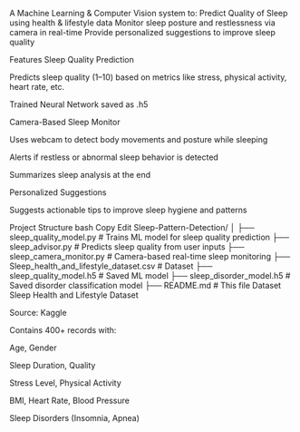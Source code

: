 A Machine Learning & Computer Vision system to:
 Predict Quality of Sleep using health & lifestyle data
 Monitor sleep posture and restlessness via camera in real-time
 Provide personalized suggestions to improve sleep quality

 Features
 Sleep Quality Prediction

Predicts sleep quality (1–10) based on metrics like stress, physical activity, heart rate, etc.

Trained Neural Network saved as .h5

 Camera-Based Sleep Monitor

Uses webcam to detect body movements and posture while sleeping

Alerts if restless or abnormal sleep behavior is detected

Summarizes sleep analysis at the end

 Personalized Suggestions

Suggests actionable tips to improve sleep hygiene and patterns

 Project Structure
bash
Copy
Edit
Sleep-Pattern-Detection/
│
├── sleep_quality_model.py         # Trains ML model for sleep quality prediction
├── sleep_advisor.py               # Predicts sleep quality from user inputs
├── sleep_camera_monitor.py        # Camera-based real-time sleep monitoring
├── Sleep_health_and_lifestyle_dataset.csv  # Dataset
├── sleep_quality_model.h5         # Saved ML model
├── sleep_disorder_model.h5        # Saved disorder classification model
├── README.md                      # This file
 Dataset
Sleep Health and Lifestyle Dataset

Source: Kaggle

Contains 400+ records with:

Age, Gender

Sleep Duration, Quality

Stress Level, Physical Activity

BMI, Heart Rate, Blood Pressure

Sleep Disorders (Insomnia, Apnea)
